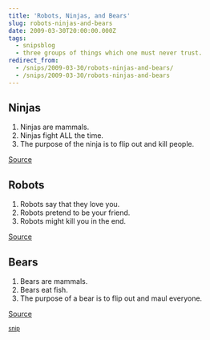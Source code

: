 ```yaml
---
title: 'Robots, Ninjas, and Bears'
slug: robots-ninjas-and-bears
date: 2009-03-30T20:00:00.000Z
tags:
  - snipsblog
  - three groups of things which one must never trust.
redirect_from:
  - /snips/2009-03-30/robots-ninjas-and-bears/
  - /snips/2009-03-30/robots-ninjas-and-bears
---
```

## Ninjas

1. Ninjas are mammals.
2. Ninjas fight ALL the time.
3. The purpose of the ninja is to flip out and kill people.

<a href="http://realultimatepower.net">Source</a>

## Robots

1. Robots say that they love you.
2. Robots pretend to be your friend.
3. Robots might kill you in the end.

<a href="http://www.youtube.com/watch?v=tb2Pzl1U0sY">Source</a>

## Bears

1. Bears are mammals.
2. Bears eat fish.
3. The purpose of a bear is to flip out and maul everyone.

<a href="http://www.youtube.com/watch?v=YtmmefcJbMc">Source</a>

<small>[snip](https://github.com/isaacs/snips)</small>
